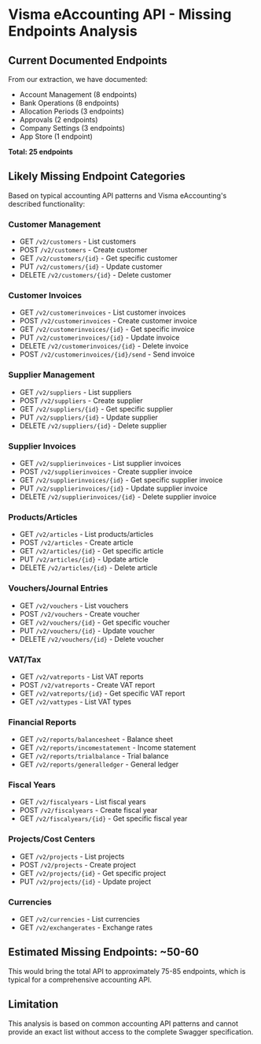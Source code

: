 # Visma eAccounting API - Missing Endpoints Analysis

## Current Documented Endpoints

From our extraction, we have documented:
- Account Management (8 endpoints)
- Bank Operations (8 endpoints) 
- Allocation Periods (3 endpoints)
- Approvals (2 endpoints)
- Company Settings (3 endpoints)
- App Store (1 endpoint)

**Total: 25 endpoints**

## Likely Missing Endpoint Categories

Based on typical accounting API patterns and Visma eAccounting's described functionality:

### Customer Management
- GET `/v2/customers` - List customers
- POST `/v2/customers` - Create customer
- GET `/v2/customers/{id}` - Get specific customer
- PUT `/v2/customers/{id}` - Update customer
- DELETE `/v2/customers/{id}` - Delete customer

### Customer Invoices
- GET `/v2/customerinvoices` - List customer invoices
- POST `/v2/customerinvoices` - Create customer invoice
- GET `/v2/customerinvoices/{id}` - Get specific invoice
- PUT `/v2/customerinvoices/{id}` - Update invoice
- DELETE `/v2/customerinvoices/{id}` - Delete invoice
- POST `/v2/customerinvoices/{id}/send` - Send invoice

### Supplier Management
- GET `/v2/suppliers` - List suppliers
- POST `/v2/suppliers` - Create supplier
- GET `/v2/suppliers/{id}` - Get specific supplier
- PUT `/v2/suppliers/{id}` - Update supplier
- DELETE `/v2/suppliers/{id}` - Delete supplier

### Supplier Invoices
- GET `/v2/supplierinvoices` - List supplier invoices
- POST `/v2/supplierinvoices` - Create supplier invoice
- GET `/v2/supplierinvoices/{id}` - Get specific supplier invoice
- PUT `/v2/supplierinvoices/{id}` - Update supplier invoice
- DELETE `/v2/supplierinvoices/{id}` - Delete supplier invoice

### Products/Articles
- GET `/v2/articles` - List products/articles
- POST `/v2/articles` - Create article
- GET `/v2/articles/{id}` - Get specific article
- PUT `/v2/articles/{id}` - Update article
- DELETE `/v2/articles/{id}` - Delete article

### Vouchers/Journal Entries
- GET `/v2/vouchers` - List vouchers
- POST `/v2/vouchers` - Create voucher
- GET `/v2/vouchers/{id}` - Get specific voucher
- PUT `/v2/vouchers/{id}` - Update voucher
- DELETE `/v2/vouchers/{id}` - Delete voucher

### VAT/Tax
- GET `/v2/vatreports` - List VAT reports
- POST `/v2/vatreports` - Create VAT report
- GET `/v2/vatreports/{id}` - Get specific VAT report
- GET `/v2/vattypes` - List VAT types

### Financial Reports
- GET `/v2/reports/balancesheet` - Balance sheet
- GET `/v2/reports/incomestatement` - Income statement
- GET `/v2/reports/trialbalance` - Trial balance
- GET `/v2/reports/generalledger` - General ledger

### Fiscal Years
- GET `/v2/fiscalyears` - List fiscal years
- POST `/v2/fiscalyears` - Create fiscal year
- GET `/v2/fiscalyears/{id}` - Get specific fiscal year

### Projects/Cost Centers
- GET `/v2/projects` - List projects
- POST `/v2/projects` - Create project
- GET `/v2/projects/{id}` - Get specific project
- PUT `/v2/projects/{id}` - Update project

### Currencies
- GET `/v2/currencies` - List currencies
- GET `/v2/exchangerates` - Exchange rates

## Estimated Missing Endpoints: ~50-60

This would bring the total API to approximately 75-85 endpoints, which is typical for a comprehensive accounting API.

## Limitation

This analysis is based on common accounting API patterns and cannot provide an exact list without access to the complete Swagger specification.
